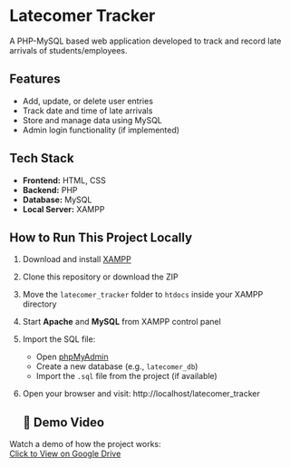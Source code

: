 # Latecomer Tracker

A PHP-MySQL based web application developed to track and record late arrivals of students/employees.

##  Features
- Add, update, or delete user entries
- Track date and time of late arrivals
- Store and manage data using MySQL
- Admin login functionality (if implemented)

##  Tech Stack
- **Frontend:** HTML, CSS
- **Backend:** PHP
- **Database:** MySQL
- **Local Server:** XAMPP

##  How to Run This Project Locally
1. Download and install [XAMPP](https://www.apachefriends.org/index.html)
2. Clone this repository or download the ZIP
3. Move the `latecomer_tracker` folder to `htdocs` inside your XAMPP directory
4. Start **Apache** and **MySQL** from XAMPP control panel
5. Import the SQL file:
   - Open [phpMyAdmin](http://localhost/phpmyadmin/)
   - Create a new database (e.g., `latecomer_db`)
   - Import the `.sql` file from the project (if available)
6. Open your browser and visit:
    http://localhost/latecomer_tracker

   ## 🎥 Demo Video

Watch a demo of how the project works:  
[ Click to View on Google Drive](https://drive.google.com/file/d/16F9BBvmcGWMmHno3jsUQKvDyNWatkZ1X/view?usp=drive_link)

